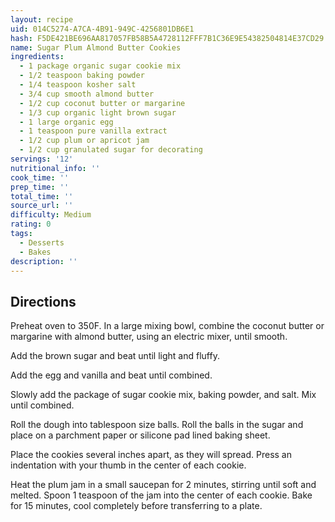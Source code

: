 ```yaml
---
layout: recipe
uid: 014C5274-A7CA-4B91-949C-4256801DB6E1
hash: F5DE421BE696AA817057FB58B5A4728112FFF7B1C36E9E54382504814E37CD29
name: Sugar Plum Almond Butter Cookies
ingredients:
  - 1 package organic sugar cookie mix
  - 1/2 teaspoon baking powder
  - 1/4 teaspoon kosher salt
  - 3/4 cup smooth almond butter
  - 1/2 cup coconut butter or margarine
  - 1/3 cup organic light brown sugar
  - 1 large organic egg
  - 1 teaspoon pure vanilla extract
  - 1/2 cup plum or apricot jam
  - 1/2 cup granulated sugar for decorating
servings: '12'
nutritional_info: ''
cook_time: ''
prep_time: ''
total_time: ''
source_url: ''
difficulty: Medium
rating: 0
tags:
  - Desserts
  - Bakes
description: ''
---
```

## Directions

Preheat oven to 350F. In a large mixing bowl, combine the coconut butter or margarine with almond butter, using an electric mixer, until smooth.

Add the brown sugar and beat until light and fluffy.

Add the egg and vanilla and beat until combined.

Slowly add the package of sugar cookie mix, baking powder, and salt. Mix until combined.

Roll the dough into tablespoon size balls. Roll the balls in the sugar and place on a parchment paper or silicone pad lined baking sheet.

Place the cookies several inches apart, as they will spread. Press an indentation with your thumb in the center of each cookie.

Heat the plum jam in a small saucepan for 2 minutes, stirring until soft and melted. Spoon 1 teaspoon of the jam into the center of each cookie. Bake for 15 minutes, cool completely before transferring to a plate.
